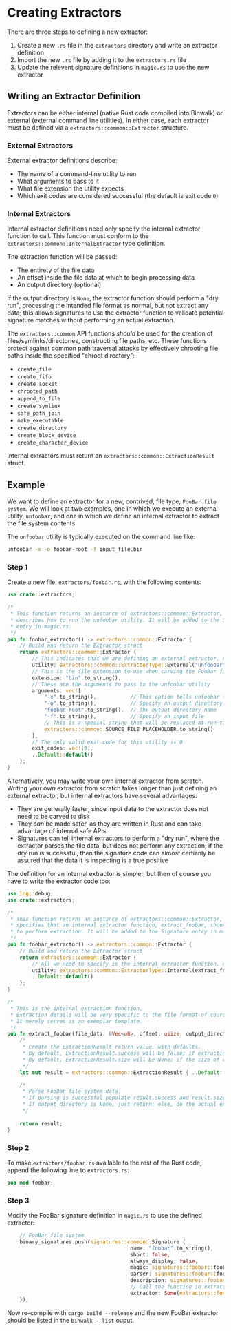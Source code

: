 # Creating Extractors

There are three steps to defining a new extractor:

1. Create a new `.rs` file in the `extractors` directory and write an extractor definition
2. Import the new `.rs` file by adding it to the `extractors.rs` file
3. Update the relevent signature definitions in `magic.rs` to use the new extractor

## Writing an Extractor Definition

Extractors can be either internal (native Rust code compiled into Binwalk) or external (external command line utilities).
In either case, each extractor must be defined via a `extractors::common::Extractor` structure.

### External Extractors

External extractor definitions describe:

- The name of a command-line utility to run
- What arguments to pass to it
- What file extension the utility expects
- Which exit codes are considered successful (the default is exit code `0`)

### Internal Extractors

Internal extractor definitions need only specify the internal extractor function to call. This function must conform
to the `extractors::common::InternalExtractor` type definition.

The extraction function will be passed:

- The entirety of the file data
- An offset inside the file data at which to begin processing data
- An output directory (optional)

If the output directory is `None`, the extractor function should perform a "dry run", processing the intended file format
as normal, but not extract any data; this allows signatures to use the extractor function to validate potential signature
matches without performing an actual extraction.

The `extractors::common` API functions *should* be used for the creation of files/symlinks/directories, constructing file paths, etc.
These functions protect against common path traversal attacks by effectively chrooting file paths inside the specified "chroot directory":

- `create_file`
- `create_fifo`
- `create_socket`
- `chrooted_path`
- `append_to_file`
- `create_symlink`
- `safe_path_join`
- `make_executable`
- `create_directory`
- `create_block_device`
- `create_character_device`

Internal extractors must return an `extractors::common::ExtractionResult` struct.

## Example

We want to define an extractor for a new, contrived, file type, `FooBar file system`. We will look at two examples, one
in which we execute an external utility, `unfoobar`, and one in which we define an internal extractor to extract the
file system contents.

The `unfoobar` utility is typically executed on the command line like:

```bash
unfoobar -x -o foobar-root -f input_file.bin
```

### Step 1

Create a new file, `extractors/foobar.rs`, with the following contents:

```rust
use crate::extractors;

/*
 * This function returns an instance of extractors::common::Extractor, which
 * describes how to run the unfoobar utility. It will be added to the Signature
 * entry in magic.rs.
 */
pub fn foobar_extractor() -> extractors::common::Extractor {
    // Build and return the Extractor struct
    return extractors::common::Extractor {
        // This indicates that we are defining an external extractor, named 'unfoobar'
        utility: extractors::common::ExtractorType::External("unfoobar".to_string()),
        // This is the file extension to use when carving the FooBar file system data to disk
        extension: "bin".to_string(),
        // These are the arguments to pass to the unfoobar utility
        arguments: vec![
            "-x".to_string(),           // This option tells unfoobar to extract the file system
            "-o".to_string(),           // Specify an output directory
            "foobar-root".to_string(),  // The output directory name
            "-f".to_string(),           // Specify an input file
            // This is a special string that will be replaced at run-time with the name of the source file
            extractors::common::SOURCE_FILE_PLACEHOLDER.to_string()
        ],
        // The only valid exit code for this utility is 0
        exit_codes: vec![0],
        ..Default::default()
    };
}
```

Alternatively, you may write your own internal extractor from scratch. Writing your own extractor from scratch takes
longer than just defining an external extractor, but internal extractors have several advantages:

- They are generally faster, since input data to the extractor does not need to be carved to disk
- They *can* be made safer, as they are written in Rust and can take advantage of internal safe APIs
- Signatures can tell internal extractors to perform a "dry run", where the extractor parses the file data, but does not perform any extraction;
if the dry run is successful, then the signature code can almost certianly be assured that the data it is inspecting is a true positive

The definition for an internal extractor is simpler, but then of course you have to write the extractor code too:

```rust
use log::debug;
use crate::extractors;

/*
 * This function returns an instance of extractors::common::Extractor, which
 * specifies that an internal extractor function, extract_foobar, should be called
 * to perform extraction. It will be added to the Signature entry in magic.rs.
 */
pub fn foobar_extractor() -> extractors::common::Extractor {
    // Build and return the Extractor struct
    return extractors::common::Extractor {
        // All we need to specify is the internal extractor function, use defaults for everything else
        utility: extractors::common::ExtractorType::Internal(extract_foobar),
        ..Default::default() 
    };
}

/*
 * This is the internal extraction function.
 * Extraction details will be very specific to the file format of course, and this code is not complete.
 * It merely serves as an exemplar template.
 */
pub fn extract_foobar(file_data: &Vec<u8>, offset: usize, output_directory: Option<&String>) -> extractors::common::ExtractionResult {
    /*
     * Create the ExtractionResult return value, with defaults.
     * By default, ExtractionResult.success will be false; if extraction is successful, this must be set to true.
     * By default, ExtractionResult.size will be None; if the size of consumed data is known, this field should be updated.
     */
    let mut result = extractors::common::ExtractionResult { ..Default::default() };

    /*
     * Parse FooBar file system data.
     * If parsing is successful populate result.success and result.size fields.
     * If output_directory is None, just return; else, do the actual extraction.
     */
    
    return result;
}
```

### Step 2

To make `extractors/foobar.rs` available to the rest of the Rust code, append the following line to `extractors.rs`:

```rust
pub mod foobar;
```

### Step 3

Modify the FooBar signature definition in `magic.rs` to use the defined extractor:

```rust
    // FooBar file system
    binary_signatures.push(signatures::common::Signature {
                                        name: "foobar".to_string(),
                                        short: false,
                                        always_display: false,
                                        magic: signatures::foobar::foobar_magic(),
                                        parser: signatures::foobar::foobar_parser,
                                        description: signatures::foobar::DESCRIPTION.to_string(),
                                        // Call the function in extractors/foobar.rs that returns the Extractor structure
                                        extractor: Some(extractors::foobar::foobar_extractor()),
    });
```

Now re-compile with `cargo build --release` and the new FooBar extractor should be listed in the `binwalk --list` ouput.
